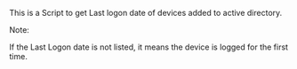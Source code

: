 This is a Script to get Last logon date of devices added to active directory.

 

Note:

If the Last Logon date is not listed, it means the device is logged for the first time.